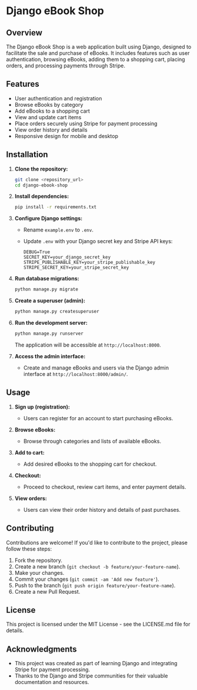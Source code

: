 # Django eBook Shop

## Overview

The Django eBook Shop is a web application built using Django, designed to facilitate the sale and purchase of eBooks. It includes features such as user authentication, browsing eBooks, adding them to a shopping cart, placing orders, and processing payments through Stripe.

## Features

- User authentication and registration
- Browse eBooks by category
- Add eBooks to a shopping cart
- View and update cart items
- Place orders securely using Stripe for payment processing
- View order history and details
- Responsive design for mobile and desktop

## Installation

1. **Clone the repository:**

   ```bash
   git clone <repository_url>
   cd django-ebook-shop
   ```

2. **Install dependencies:**

   ```bash
   pip install -r requirements.txt
   ```

3. **Configure Django settings:**

   - Rename `example.env` to `.env`.
   - Update `.env` with your Django secret key and Stripe API keys:

     ```plaintext
     DEBUG=True
     SECRET_KEY=your_django_secret_key
     STRIPE_PUBLISHABLE_KEY=your_stripe_publishable_key
     STRIPE_SECRET_KEY=your_stripe_secret_key
     ```

4. **Run database migrations:**

   ```bash
   python manage.py migrate
   ```

5. **Create a superuser (admin):**

   ```bash
   python manage.py createsuperuser
   ```

6. **Run the development server:**

   ```bash
   python manage.py runserver
   ```

   The application will be accessible at `http://localhost:8000`.

7. **Access the admin interface:**

   - Create and manage eBooks and users via the Django admin interface at `http://localhost:8000/admin/`.

## Usage

1. **Sign up (registration):**

   - Users can register for an account to start purchasing eBooks.

2. **Browse eBooks:**

   - Browse through categories and lists of available eBooks.

3. **Add to cart:**

   - Add desired eBooks to the shopping cart for checkout.

4. **Checkout:**

   - Proceed to checkout, review cart items, and enter payment details.

5. **View orders:**

   - Users can view their order history and details of past purchases.

## Contributing

Contributions are welcome! If you'd like to contribute to the project, please follow these steps:

1. Fork the repository.
2. Create a new branch (`git checkout -b feature/your-feature-name`).
3. Make your changes.
4. Commit your changes (`git commit -am 'Add new feature'`).
5. Push to the branch (`git push origin feature/your-feature-name`).
6. Create a new Pull Request.

## License

This project is licensed under the MIT License - see the LICENSE.md file for details.

## Acknowledgments

- This project was created as part of learning Django and integrating Stripe for payment processing.
- Thanks to the Django and Stripe communities for their valuable documentation and resources.
